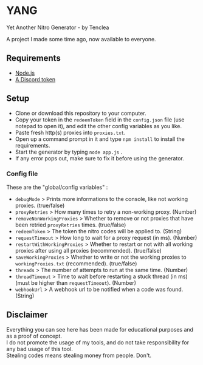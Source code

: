 # YANG
Yet Another Nitro Generator - by Tenclea

A project I made some time ago, now available to everyone.

## Requirements

* [Node.js](https://nodejs.org/en/)
* [A Discord token](https://github.com/Tyrrrz/DiscordChatExporter/wiki/Obtaining-Token-and-Channel-IDs#how-to-get-a-user-token)

## Setup

* Clone or download this repository to your computer.
* Copy your token in the `redeemToken` field in the `config.json` file (use notepad to open it), and edit the other config variables as you like.
* Paste fresh http(s) proxies into `proxies.txt`.
* Open up a command prompt in it and type `npm install` to install the requirements.
* Start the generator by typing `node app.js` .
* If any error pops out, make sure to fix it before using the generator.

### Config file

These are the "global/config variables" :

* `debugMode` > Prints more informations to the console, like not working proxies. (true/false)
* `proxyRetries` > How many times to retry a non-working proxy. (Number)
* `removeNonWorkingProxies` > Whether to remove or not proxies that have been retried `proxyRetries` times. (true/false)
* `redeemToken` > The token the nitro codes will be applied to. (String)
* `requestTimeout` > How long to wait for a proxy request (in ms). (Number)
* `restartWithWorkingProxies` > Whether to restart or not with all working proxies after using all proxies (recommended). (true/false)
* `saveWorkingProxies` > Whether to write or not the working proxies to `workingProxies.txt` (recommended). (true/false)
* `threads` > The number of attempts to run at the same time. (Number)
* `threadTimeout` > Time to wait before restarting a stuck thread (in ms) (must be higher than `requestTimeout`). (Number)
* `webhookUrl` > A webhook url to be notified when a code was found. (String)

## Disclaimer

Everything you can see here has been made for educational purposes and as a proof of concept.  
I do not promote the usage of my tools, and do not take responsibility for any bad usage of this tool.  
Stealing codes means stealing money from people. Don't.
